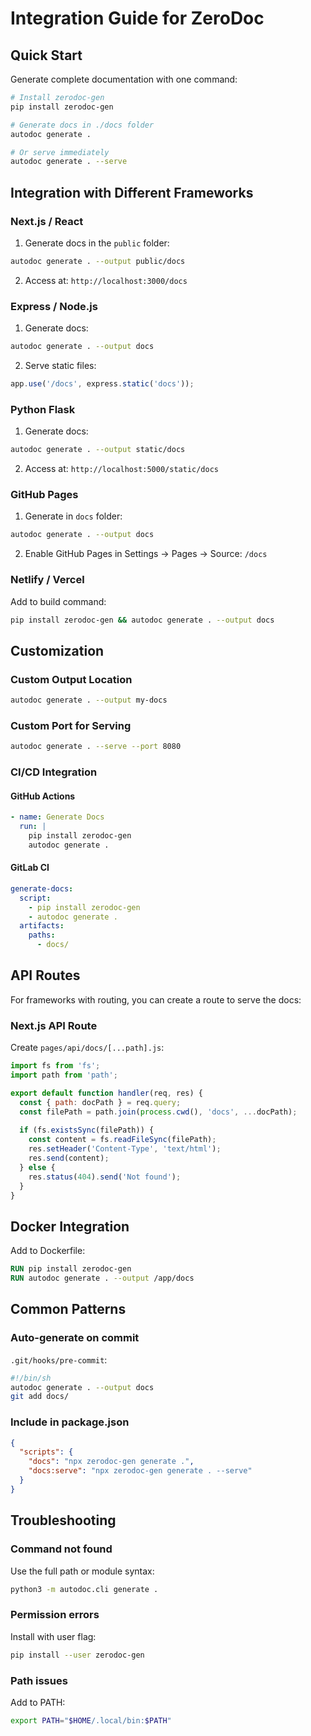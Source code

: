 # Integration Guide for ZeroDoc

## Quick Start

Generate complete documentation with one command:

```bash
# Install zerodoc-gen
pip install zerodoc-gen

# Generate docs in ./docs folder
autodoc generate .

# Or serve immediately
autodoc generate . --serve
```

## Integration with Different Frameworks

### Next.js / React

1. Generate docs in the `public` folder:
```bash
autodoc generate . --output public/docs
```

2. Access at: `http://localhost:3000/docs`

### Express / Node.js

1. Generate docs:
```bash
autodoc generate . --output docs
```

2. Serve static files:
```javascript
app.use('/docs', express.static('docs'));
```

### Python Flask

1. Generate docs:
```bash
autodoc generate . --output static/docs
```

2. Access at: `http://localhost:5000/static/docs`

### GitHub Pages

1. Generate in `docs` folder:
```bash
autodoc generate . --output docs
```

2. Enable GitHub Pages in Settings → Pages → Source: `/docs`

### Netlify / Vercel

Add to build command:
```bash
pip install zerodoc-gen && autodoc generate . --output docs
```

## Customization

### Custom Output Location
```bash
autodoc generate . --output my-docs
```

### Custom Port for Serving
```bash
autodoc generate . --serve --port 8080
```

### CI/CD Integration

#### GitHub Actions
```yaml
- name: Generate Docs
  run: |
    pip install zerodoc-gen
    autodoc generate .
```

#### GitLab CI
```yaml
generate-docs:
  script:
    - pip install zerodoc-gen
    - autodoc generate .
  artifacts:
    paths:
      - docs/
```

## API Routes

For frameworks with routing, you can create a route to serve the docs:

### Next.js API Route
Create `pages/api/docs/[...path].js`:
```javascript
import fs from 'fs';
import path from 'path';

export default function handler(req, res) {
  const { path: docPath } = req.query;
  const filePath = path.join(process.cwd(), 'docs', ...docPath);
  
  if (fs.existsSync(filePath)) {
    const content = fs.readFileSync(filePath);
    res.setHeader('Content-Type', 'text/html');
    res.send(content);
  } else {
    res.status(404).send('Not found');
  }
}
```

## Docker Integration

Add to Dockerfile:
```dockerfile
RUN pip install zerodoc-gen
RUN autodoc generate . --output /app/docs
```

## Common Patterns

### Auto-generate on commit
`.git/hooks/pre-commit`:
```bash
#!/bin/sh
autodoc generate . --output docs
git add docs/
```

### Include in package.json
```json
{
  "scripts": {
    "docs": "npx zerodoc-gen generate .",
    "docs:serve": "npx zerodoc-gen generate . --serve"
  }
}
```

## Troubleshooting

### Command not found
Use the full path or module syntax:
```bash
python3 -m autodoc.cli generate .
```

### Permission errors
Install with user flag:
```bash
pip install --user zerodoc-gen
```

### Path issues
Add to PATH:
```bash
export PATH="$HOME/.local/bin:$PATH"
```